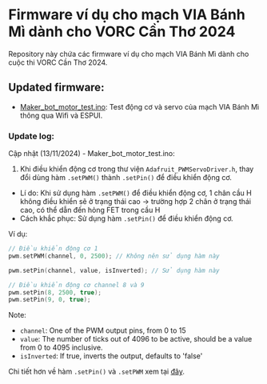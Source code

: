 # Firmware ví dụ cho mạch VIA Bánh Mì dành cho VORC Cần Thơ 2024

Repository này chứa các firmware ví dụ cho mạch VIA Bánh Mì dành cho cuộc thi VORC Cần Thơ 2024.

## Updated firmware:

- [Maker_bot_motor_test.ino](/firmwares/Maker_bot_motor_test/Maker_bot_motor_test.ino): Test động cơ và servo của mạch VIA Bánh Mì thông qua Wifi và ESPUI.

### Update log:

Cập nhật (13/11/2024) - Maker_bot_motor_test.ino:

1. Khi điều khiển động cơ trong thư viện `Adafruit_PWMServoDriver.h`, thay đổi dùng hàm `.setPWM()` thành `.setPin()` để điều khiển động cơ.
- Lí do: Khi sử dụng hàm `.setPWM()` để điều khiển động cơ, 1 chân cầu H không điều khiển sẽ ở trạng thái cao -> trường hợp 2 chân ở trạng thái cao, có thể dẫn đến hỏng FET trong cầu H
- Cách khắc phục: Sử dụng hàm `.setPin()` để điều khiển động cơ.

Ví dụ:
```cpp
// Điều khiển động cơ 1
pwm.setPWM(channel, 0, 2500); // Không nên sử dụng hàm này

pwm.setPin(channel, value, isInverted); // Sử dụng hàm này

// Điều khiển động cơ channel 8 và 9
pwm.setPin(8, 2500, true); 
pwm.setPin(9, 0, true); 
```

Note:
- `channel`: One of the PWM output pins, from 0 to 15
- `value`: The number of ticks out of 4096 to be active, should be a value from 0 to 4095 inclusive.
- `isInverted`: 	If true, inverts the output, defaults to 'false'

Chi tiết hơn về hàm `.setPin()` và `.setPWM` xem tại [đây](https://adafruit.github.io/Adafruit-PWM-Servo-Driver-Library/html/class_adafruit___p_w_m_servo_driver.html#a1246cd50849fe0f068cc5d474e06ae96).
